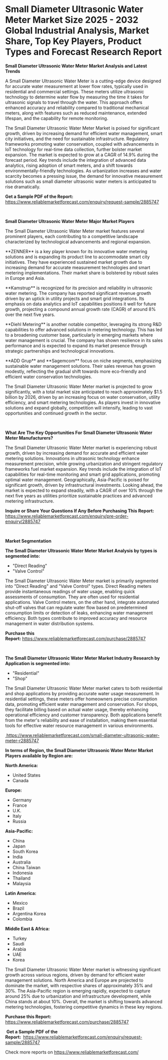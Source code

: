 <p><h1>Small Diameter Ultrasonic Water Meter Market Size 2025 - 2032 Global Industrial Analysis, Market Share, Top Key Players, Product Types and Forecast Research Report</h1></p><p><strong>Small Diameter Ultrasonic Water Meter Market Analysis and Latest Trends</strong></p>
<p><p>A Small Diameter Ultrasonic Water Meter is a cutting-edge device designed for accurate water measurement at lower flow rates, typically used in residential and commercial settings. These meters utilize ultrasonic technology to determine water flow by measuring the time it takes for ultrasonic signals to travel through the water. This approach offers enhanced accuracy and reliability compared to traditional mechanical meters, along with features such as reduced maintenance, extended lifespan, and the capability for remote monitoring.</p><p>The Small Diameter Ultrasonic Water Meter Market is poised for significant growth, driven by increasing demand for efficient water management, smart city initiatives, and the need for sustainable infrastructure. Regulatory frameworks promoting water conservation, coupled with advancements in IoT technology for real-time data collection, further bolster market expansion. The market is expected to grow at a CAGR of 14.9% during the forecast period. Key trends include the integration of advanced data analytics, rising adoption of smart meters, and a shift towards environmentally-friendly technologies. As urbanization increases and water scarcity becomes a pressing issue, the demand for innovative measurement solutions such as small diameter ultrasonic water meters is anticipated to rise dramatically.</p></p>
<p><strong>Get a Sample PDF of the Report:&nbsp;</strong> <a href="https://www.reliablemarketforecast.com/enquiry/request-sample/2885747?utm_campaign=2753&utm_medium=2&utm_source=Github&utm_content=ia&utm_term=13032025&utm_id=small-diameter-ultrasonic-water-meter">https://www.reliablemarketforecast.com/enquiry/request-sample/2885747</a></p>
<p>&nbsp;</p>
<p><strong>Small Diameter Ultrasonic Water Meter Major Market Players</strong></p>
<p><p>The Small Diameter Ultrasonic Water Meter market features several prominent players, each contributing to a competitive landscape characterized by technological advancements and regional expansion.</p><p>**ZENNER** is a key player known for its innovative water metering solutions and is expanding its product line to accommodate smart city initiatives. They have experienced sustained market growth due to increasing demand for accurate measurement technologies and smart metering implementations. Their market share is bolstered by robust sales in Europe and Asia.</p><p>**Kamstrup** is recognized for its precision and reliability in ultrasonic water metering. The company has reported significant revenue growth driven by an uptick in utility projects and smart grid integrations. Its emphasis on data analytics and IoT capabilities positions it well for future growth, projecting a compound annual growth rate (CAGR) of around 8% over the next five years.</p><p>**Diehl Metering** is another notable competitor, leveraging its strong R&D capabilities to offer advanced solutions in metering technology. This has led to a broadening customer base, particularly in emerging markets where water management is crucial. The company has shown resilience in its sales performance and is expected to expand its market presence through strategic partnerships and technological innovations.</p><p>**ADD Grup** and **Sagemcom** focus on niche segments, emphasizing sustainable water management solutions. Their sales revenue has grown modestly, reflecting the gradual shift towards more eco-friendly and efficient water conservation technologies.</p><p>The Small Diameter Ultrasonic Water Meter market is projected to grow significantly, with a total market size anticipated to reach approximately $1.5 billion by 2026, driven by an increasing focus on water conservation, utility efficiency, and smart metering technologies. As players invest in innovative solutions and expand globally, competition will intensify, leading to vast opportunities and continued growth in the sector.</p></p>
<p>&nbsp;</p>
<p><strong>What Are The Key Opportunities For Small Diameter Ultrasonic Water Meter Manufacturers?</strong></p>
<p><p>The Small Diameter Ultrasonic Water Meter market is experiencing robust growth, driven by increasing demand for accurate and efficient water metering solutions. Innovations in ultrasonic technology enhance measurement precision, while growing urbanization and stringent regulatory frameworks fuel market expansion. Key trends include the integration of IoT capabilities for real-time monitoring and smart grid applications, promoting optimal water management. Geographically, Asia-Pacific is poised for significant growth, driven by infrastructural investments. Looking ahead, the market is expected to expand steadily, with a CAGR of over 10% through the next five years as utilities prioritize sustainable practices and advanced metering infrastructure.</p></p>
<p><strong>Inquire or Share Your Questions If Any Before Purchasing This Report:</strong> <a href="https://www.reliablemarketforecast.com/enquiry/pre-order-enquiry/2885747?utm_campaign=2753&utm_medium=2&utm_source=Github&utm_content=ia&utm_term=13032025&utm_id=small-diameter-ultrasonic-water-meter">https://www.reliablemarketforecast.com/enquiry/pre-order-enquiry/2885747</a></p>
<p>&nbsp;</p>
<p><strong>Market Segmentation</strong></p>
<p><strong>The Small Diameter Ultrasonic Water Meter Market Analysis by types is segmented into:</strong></p>
<p><ul><li>"Direct Reading"</li><li>"Valve Control"</li></ul></p>
<p><p>The Small Diameter Ultrasonic Water Meter market is primarily segmented into "Direct Reading" and "Valve Control" types. Direct Reading meters provide instantaneous readings of water usage, enabling quick assessments of consumption. They are often used for residential applications. Valve Control meters, on the other hand, integrate automated shut-off valves that can regulate water flow based on predetermined consumption limits or detection of leaks, enhancing water management efficiency. Both types contribute to improved accuracy and resource management in water distribution systems.</p></p>
<p><strong>Purchase this Report:&nbsp;</strong><a href="https://www.reliablemarketforecast.com/purchase/2885747?utm_campaign=2753&utm_medium=2&utm_source=Github&utm_content=ia&utm_term=13032025&utm_id=small-diameter-ultrasonic-water-meter">https://www.reliablemarketforecast.com/purchase/2885747</a></p>
<p>&nbsp;</p>
<p><strong>The Small Diameter Ultrasonic Water Meter Market Industry Research by Application is segmented into:</strong></p>
<p><ul><li>"Residential"</li><li>"Shop"</li></ul></p>
<p><p>The Small Diameter Ultrasonic Water Meter market caters to both residential and shop applications by providing accurate water usage measurement. In residential settings, these meters offer homeowners precise consumption data, promoting efficient water management and conservation. For shops, they facilitate billing based on actual water usage, thereby enhancing operational efficiency and customer transparency. Both applications benefit from the meter's reliability and ease of installation, making them essential tools for effective water resource management in various environments.</p></p>
<p><a href="https://www.reliablemarketforecast.com/small-diameter-ultrasonic-water-meter-r2885747?utm_campaign=2753&utm_medium=2&utm_source=Github&utm_content=ia&utm_term=13032025&utm_id=small-diameter-ultrasonic-water-meter">&nbsp;https://www.reliablemarketforecast.com/small-diameter-ultrasonic-water-meter-r2885747</a></p>
<p><strong>In terms of Region, the Small Diameter Ultrasonic Water Meter Market Players available by Region are:</strong></p>
<p>
    <p> <strong> North America: </strong>
        <ul>
            <li>United States</li>
            <li>Canada</li>
        </ul>
        </p> 
    <p> <strong> Europe: </strong>
        <ul>
            <li>Germany</li>
            <li>France</li>
            <li>U.K.</li>
            <li>Italy</li>
            <li>Russia</li>
        </ul>
        </p> 
    <p> <strong> Asia-Pacific: </strong>
        <ul>
            <li>China</li>
            <li>Japan</li>
            <li>South Korea</li>
            <li>India</li>
            <li>Australia</li>
            <li>China Taiwan</li>
            <li>Indonesia</li>
            <li>Thailand</li>
            <li>Malaysia</li>
        </ul>
        </p> 
    <p> <strong> Latin America: </strong>
        <ul>
            <li>Mexico</li>
            <li>Brazil</li>
            <li>Argentina Korea</li>
            <li>Colombia</li>
        </ul>
        </p> 
    <p> <strong> Middle East & Africa: </strong>
        <ul>
            <li>Turkey</li>
            <li>Saudi</li>
            <li>Arabia</li>
            <li>UAE</li>
            <li>Korea</li>
        </ul>
    </p>
    </p>
<p><p>The Small Diameter Ultrasonic Water Meter market is witnessing significant growth across various regions, driven by demand for efficient water management solutions. North America and Europe are projected to dominate the market, with respective shares of approximately 35% and 30%. The Asia-Pacific region is emerging rapidly, expected to capture around 25% due to urbanization and infrastructure development, while China stands at about 10%. Overall, the market is shifting towards advanced metering technologies, fostering competitive dynamics in these key regions.</p></p>
<p><strong>Purchase this Report: </strong><a href="https://www.reliablemarketforecast.com/purchase/2885747?utm_campaign=2753&utm_medium=2&utm_source=Github&utm_content=ia&utm_term=13032025&utm_id=small-diameter-ultrasonic-water-meter">https://www.reliablemarketforecast.com/purchase/2885747</a></p>
<p>&nbsp;<strong>Get a Sample PDF of the Report:&nbsp;&nbsp;</strong><a href="https://www.reliablemarketforecast.com/enquiry/request-sample/2885747?utm_campaign=2753&utm_medium=2&utm_source=Github&utm_content=ia&utm_term=13032025&utm_id=small-diameter-ultrasonic-water-meter">https://www.reliablemarketforecast.com/enquiry/request-sample/2885747</a></p>
<p><strong></strong></p>
<p>Check more reports on <a href="https://www.reliablemarketforecast.com/?utm_campaign=2753&utm_medium=2&utm_source=Github&utm_content=ia&utm_term=13032025&utm_id=small-diameter-ultrasonic-water-meter">https://www.reliablemarketforecast.com/</a></p>